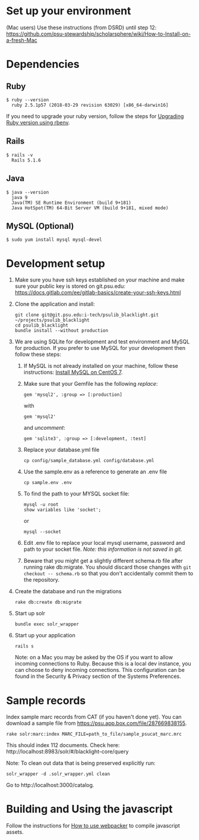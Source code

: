 # Set up your environment 
(Mac users) Use these instructions (from DSRD) until step 12: https://github.com/psu-stewardship/scholarsphere/wiki/How-to-Install-on-a-fresh-Mac

# Dependencies 

## Ruby
```
$ ruby --version
  ruby 2.5.1p57 (2018-03-29 revision 63029) [x86_64-darwin16]
```
If you need to upgrade your ruby version, follow the steps for [Upgrading Ruby version using rbenv](https://git.psu.edu/i-tech/psulib_blacklight/wikis/Upgrading-Ruby-version-using-rbenv).

## Rails
``` 
$ rails -v
  Rails 5.1.6
```

## Java

```
$ java --version
  java 9
  Java(TM) SE Runtime Environment (build 9+181)
  Java HotSpot(TM) 64-Bit Server VM (build 9+181, mixed mode)
```

## MySQL (Optional)

```
$ sudo yum install mysql mysql-devel
```

# Development setup
1.  Make sure you have ssh keys established on your machine and make sure your public key is stored on git.psu.edu: https://docs.gitlab.com/ee/gitlab-basics/create-your-ssh-keys.html
1.  Clone the application and install:
    ``` 
    git clone git@git.psu.edu:i-tech/psulib_blacklight.git ~/projects/psulib_blacklight
    cd psulib_blacklight
    bundle install --without production
    ```

1.  We are using SQLite for development and test environment and MySQL for production.
    If you prefer to use MySQL for your development then follow these steps:
      1.  If MySQL is not already installed on your machine, follow these instructions: [Install MySQL on CentOS 7](https://git.psu.edu/i-tech/psulib_blacklight/wikis/Install-MySQL-on-CentOS-7).       
      1.  Make sure that your Gemfile has the following *replace*:    
    
          ```gem 'mysql2', :group => [:production]```
          
          with
            
          ```gem 'mysql2' ```
            
          and *uncomment*:
            
          ```gem 'sqlite3', :group => [:development, :test]```
       
      1. Replace your database.yml file 
          ```
          cp config/sample_database.yml config/database.yml
          ```
      1.  Use the sample.env as a reference to generate an .env file
          ```
          cp sample.env .env
          ```
      1.  To find the path to your MYSQL socket file:
          ```
          mysql -u root
          show variables like 'socket';
          ```
          
          or
          
          ```
          mysql --socket
          ```
      1.  Edit .env file to replace your local mysql username, password and path to your socket file. *Note: this information is not saved in git.*
      1.  Beware that you might get a slightly different schema.rb file after running rake db:migrate. You should discard those changes with `git checkout -- schema.rb` so that you don't accidentally commit them to the repository.
1.  Create the database and run the migrations
    ```
    rake db:create db:migrate
    ```

1.  Start up solr
    ```
    bundle exec solr_wrapper
    ```

1.  Start up your application
    ```
    rails s
    ```
    
    Note: on a Mac you may be asked by the OS if you want to allow incoming connections to Ruby. Because this is a local dev instance, you can choose to deny incoming connections. This configuration can be found in the Security & Privacy section of the Systems Preferences. 

# Sample records
Index sample marc records from CAT (if you haven't done yet). You can download a sample file from https://psu.app.box.com/file/287669838155.
```
rake solr:marc:index MARC_FILE=path_to_file/sample_psucat_marc.mrc 
```
This should index 112 documents. Check here: http://localhost:8983/solr/#/blacklight-core/query

Note: To clean out data that is being preserved explicitly run:
```
solr_wrapper -d .solr_wrapper.yml clean
```

Go to http://localhost:3000/catalog.

# Building and Using the javascript

Follow the instructions for [How to use webpacker](https://git.psu.edu/i-tech/psulib_blacklight/wikis/How-to-Use-webpacker) to compile javascript assets.
